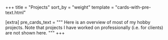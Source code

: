 +++
title = "Projects"
sort_by = "weight"
template = "cards-with-pre-text.html"

[extra]
pre_cards_text = """
Here is an overview of most of my hobby projects.
Note that projects I have worked on professionally (i.e. for clients) are not shown here.
"""
+++
